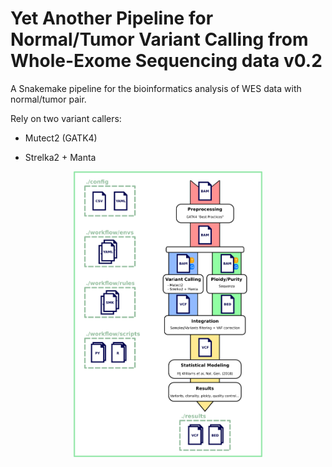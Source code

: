 # Yet Another Pipeline for Normal/Tumor Variant Calling from Whole-Exome Sequencing data v0.2

A Snakemake pipeline for the bioinformatics analysis of WES data with normal/tumor pair.

Rely on two variant callers:

- Mutect2 (GATK4)

- Strelka2 + Manta

<p align="center">
    <img title="Snakemake Workflow" src="https://github.com/PaulArthurM/cbf_aml_pipeline/blob/master/docs/images/Snakemake_orga.png" width=60%>
</p>
